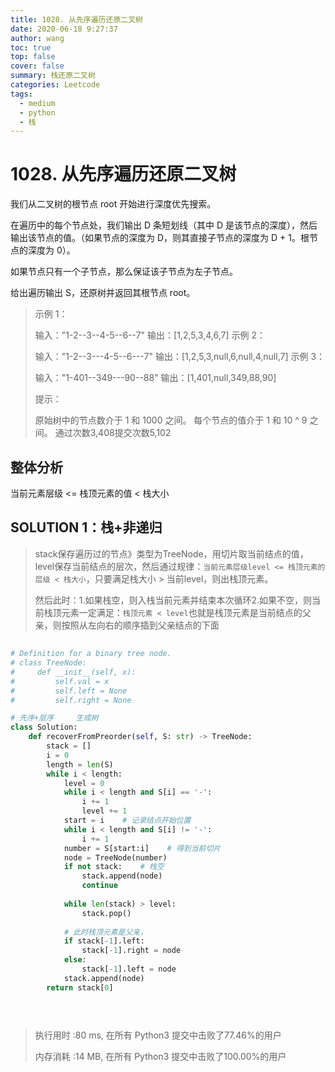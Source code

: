 ```yaml
---
title: 1028. 从先序遍历还原二叉树
date: 2020-06-18 9:27:37
author: wang
toc: true
top: false
cover: false
summary: 栈还原二叉树
categories: Leetcode
tags:
  - medium
  - python
  - 栈
---
```


# 1028. 从先序遍历还原二叉树

我们从二叉树的根节点 root 开始进行深度优先搜索。

在遍历中的每个节点处，我们输出 D 条短划线（其中 D 是该节点的深度），然后输出该节点的值。（如果节点的深度为 D，则其直接子节点的深度为 D + 1。根节点的深度为 0）。

如果节点只有一个子节点，那么保证该子节点为左子节点。

给出遍历输出 S，还原树并返回其根节点 root。

 








> 示例 1：
>
> 
>
> 输入："1-2--3--4-5--6--7"
> 输出：[1,2,5,3,4,6,7]
> 示例 2：
>
> 
>
> 输入："1-2--3---4-5--6---7"
> 输出：[1,2,5,3,null,6,null,4,null,7]
> 示例 3：
>
> 
>
> 输入："1-401--349---90--88"
> 输出：[1,401,null,349,88,90]
>
>
> 提示：
>
> 原始树中的节点数介于 1 和 1000 之间。
> 每个节点的值介于 1 和 10 ^ 9 之间。
> 通过次数3,408提交次数5,102
>
> 
>
> 
>
> 



## 整体分析

当前元素层级 <= 栈顶元素的值 < 栈大小

## SOLUTION 1：栈+非递归

> stack保存遍历过的节点》类型为TreeNode，用切片取当前结点的值，level保存当前结点的层次，然后通过规律：`当前元素层级level <= 栈顶元素的层级 < 栈大小`，只要满足栈大小 > 当前level，则出栈顶元素。
>
> 然后此时：1.如果栈空，则入栈当前元素并结束本次循环2.如果不空，则当前栈顶元素一定满足：`栈顶元素 < level`也就是栈顶元素是当前结点的父亲，则按照从左向右的顺序插到父亲结点的下面
>
> ## 

```python
# Definition for a binary tree node.
# class TreeNode:
#     def __init__(self, x):
#         self.val = x
#         self.left = None
#         self.right = None

# 先序+层序     生成树
class Solution:
    def recoverFromPreorder(self, S: str) -> TreeNode:
        stack = []
        i = 0
        length = len(S)
        while i < length:
            level = 0
            while i < length and S[i] == '-':
                i += 1
                level += 1
            start = i    # 记录结点开始位置
            while i < length and S[i] != '-':
                i += 1
            number = S[start:i]    # 得到当前切片
            node = TreeNode(number)
            if not stack:    # 栈空
                stack.append(node)
                continue
            
            while len(stack) > level:
                stack.pop()   
            
            # 此时栈顶元素是父亲，
            if stack[-1].left:
                stack[-1].right = node
            else:
                stack[-1].left = node
            stack.append(node) 
        return stack[0]


            

```

> 执行用时 :80 ms, 在所有 Python3 提交中击败了77.46%的用户
>
> 内存消耗 :14 MB, 在所有 Python3 提交中击败了100.00%的用户

